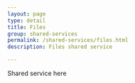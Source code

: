 ```yaml
---
layout: page
type: detail
title: Files
group: shared-services
permalink: /shared-services/files.html
description: Files shared service

---
```


Shared service here

